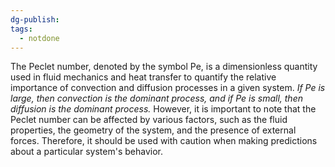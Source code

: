 ```yaml
---
dg-publish: 
tags:
  - notdone
---
```

The Peclet number, denoted by the symbol Pe, is a dimensionless quantity used in fluid mechanics and heat transfer to quantify the relative importance of convection and diffusion processes in a given system. *If Pe is large, then convection is the dominant process, and if Pe is small, then diffusion is the dominant process.* 
However, it is important to note that the Peclet number can be affected by various factors, such as the fluid properties, the geometry of the system, and the presence of external forces. Therefore, it should be used with caution when making predictions about a particular system's behavior.️